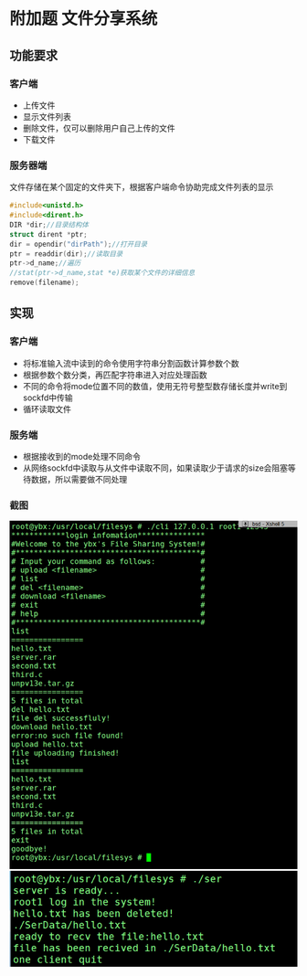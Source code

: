 # 附加题 文件分享系统

## 功能要求

### 客户端
- 上传文件
- 显示文件列表
- 删除文件，仅可以删除用户自己上传的文件
- 下载文件

### 服务器端
文件存储在某个固定的文件夹下，根据客户端命令协助完成文件列表的显示
``` c
#include<unistd.h>
#include<dirent.h>
DIR *dir;//目录结构体
struct dirent *ptr;
dir = opendir("dirPath");//打开目录
ptr = readdir(dir);//读取目录
ptr->d_name;//遍历
//stat(ptr->d_name,stat *e)获取某个文件的详细信息
remove(filename);
```
## 实现

### 客户端
+ 将标准输入流中读到的命令使用字符串分割函数计算参数个数
+ 根据参数个数分类，再匹配字符串进入对应处理函数
+ 不同的命令将mode位置不同的数值，使用无符号整型数存储长度并write到sockfd中传输
+ 循环读取文件
### 服务端
+ 根据接收到的mode处理不同命令
+ 从网络sockfd中读取与从文件中读取不同，如果读取少于请求的size会阻塞等待数据，所以需要做不同处理
### 截图
![](1.png)
![](2.png)


